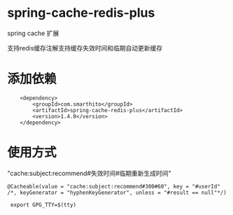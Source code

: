 # spring-cache-redis-plus

spring cache 扩展

支持redis缓存注解支持缓存失效时间和临期自动更新缓存

# 添加依赖
```
    <dependency>
        <groupId>com.smarthito</groupId>
        <artifactId>spring-cache-redis-plus</artifactId>
        <version>1.4.0</version>
    </dependency>
```

# 使用方式

"cache:subject:recommend#失效时间#临期重新生成时间"

```
@Cacheable(value = "cache:subject:recommend#300#60", key = "#userId" /*, keyGenerator = "hyphenKeyGenerator", unless = "#result == null"*/)
```


```
 export GPG_TTY=$(tty)
```